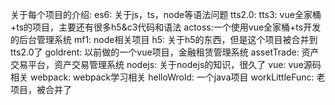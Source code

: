 关于每个项目的介绍:
es6:
    关于js，ts，node等语法问题
tts2.0:
    tts3: vue全家桶+ts的项目，主要还有很多h5&c3代码和语法
    actoss:一个使用vue全家桶+ts开发的后台管理系统
mf1:
    node相关项目
h5:
    关于h5的东西，但是这个项目被合并到tts2.0了
goldrent:
    以前做的一个vue项目，金融租赁管理系统
assetTrade:
    资产交易平台，资产交易管理系统
nodejs:
    关于nodejs的知识，很久了
vue:
    vue源码相关
webpack:
    webpack学习相关
helloWrold:
    一个java项目
workLittleFunc:
    老项目，被合并了

